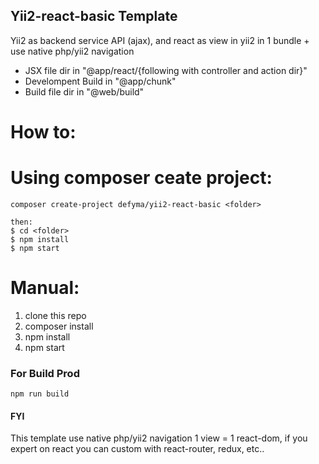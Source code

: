 Yii2-react-basic Template
---------------------
Yii2 as backend service API (ajax), and react as view in yii2 in 1 bundle + use native php/yii2 navigation 

- JSX file dir in "@app/react/{following with controller and action dir}"
- Develompent Build in "@app/chunk"
- Build file dir in "@web/build"

# How to:
# Using composer ceate project:

```
composer create-project defyma/yii2-react-basic <folder>

then: 
$ cd <folder> 
$ npm install
$ npm start
```

# Manual:

1. clone this repo
2. composer install
3. npm install
4. npm start

### For Build Prod
 
``
npm run build
`` 


#### FYI
This template use native php/yii2 navigation 1 view = 1 react-dom, if you expert on react you can custom with react-router, redux, etc.. 
